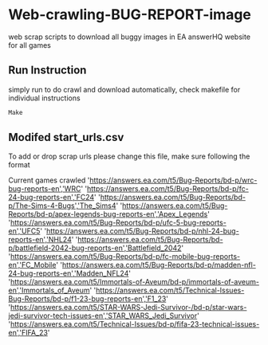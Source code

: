 # Web-crawling-BUG-REPORT-image
web scrap scripts to download all buggy images in EA answerHQ website for all games
## Run Instruction
simply run to do crawl and download automatically, check makefile for individual instructions
```python
Make
```

## Modifed start_urls.csv
To add or drop scrap urls please change this file, make sure following the format

Current games crawled
'https://answers.ea.com/t5/Bug-Reports/bd-p/wrc-bug-reports-en','WRC'
'https://answers.ea.com/t5/Bug-Reports/bd-p/fc-24-bug-reports-en','FC24'
'https://answers.ea.com/t5/Bug-Reports/bd-p/The-Sims-4-Bugs','The_Sims4'
'https://answers.ea.com/t5/Bug-Reports/bd-p/apex-legends-bug-reports-en','Apex_Legends'
'https://answers.ea.com/t5/Bug-Reports/bd-p/ufc-5-bug-reports-en','UFC5'
'https://answers.ea.com/t5/Bug-Reports/bd-p/nhl-24-bug-reports-en','NHL24'
'https://answers.ea.com/t5/Bug-Reports/bd-p/battlefield-2042-bug-reports-en','Battlefield_2042'
'https://answers.ea.com/t5/Bug-Reports/bd-p/fc-mobile-bug-reports-en','FC_Mobile'
'https://answers.ea.com/t5/Bug-Reports/bd-p/madden-nfl-24-bug-reports-en','Madden_NFL24'
'https://answers.ea.com/t5/Immortals-of-Aveum/bd-p/immortals-of-aveum-en','Immortals_of_Aveum'
'https://answers.ea.com/t5/Technical-Issues-Bug-Reports/bd-p/f1-23-bug-reports-en','F1_23'
'https://answers.ea.com/t5/STAR-WARS-Jedi-Survivor-/bd-p/star-wars-jedi-survivor-tech-issues-en','STAR_WARS_Jedi_Survivor'
'https://answers.ea.com/t5/Technical-Issues/bd-p/fifa-23-technical-issues-en','FIFA_23'
